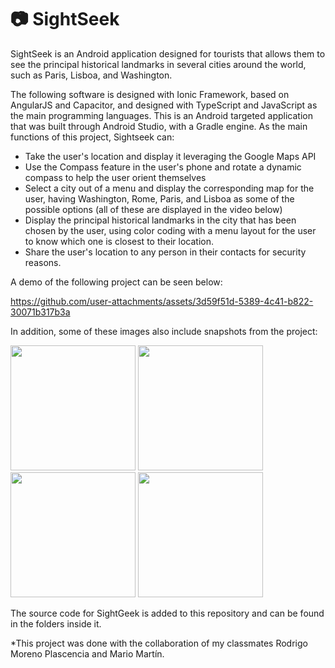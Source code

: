 # 📷 SightSeek
SightSeek is an Android application designed for tourists that allows them to see the principal historical landmarks in several cities around the world, such as Paris, Lisboa, and Washington.

The following software is designed with Ionic Framework, based on AngularJS and Capacitor, and designed with TypeScript and JavaScript as the main programming languages. This is an Android targeted application that was built through Android Studio, with a Gradle engine. As the main functions of this project, Sightseek can:

- Take the user's location and display it leveraging the Google Maps API
- Use the Compass feature in the user's phone and rotate a dynamic compass to help the user orient themselves
- Select a city out of a menu and display the corresponding map for the user, having Washington, Rome, Paris, and Lisboa as some of the possible options (all of these are displayed in the video below)
- Display the principal historical landmarks in the city that has been chosen by the user, using color coding with a menu layout for the user to know which one is closest to their location.
- Share the user's location to any person in their contacts for security reasons.

A demo of the following project can be seen below:

https://github.com/user-attachments/assets/3d59f51d-5389-4c41-b822-30071b317b3a

In addition, some of these images also include snapshots from the project:

<img src="https://github.com/user-attachments/assets/dad9fbaa-8272-47fb-830a-16f85bec9c5d" width="200">
<img src="https://github.com/user-attachments/assets/ca3fd9f8-ff31-465a-8d79-615d900b8d84" width="200">
<img src="https://github.com/user-attachments/assets/6da905dc-952a-4796-9598-e042f126de18" width="200">
<img src="https://github.com/user-attachments/assets/6ab005b7-ce72-4c95-b700-a7656ff4828a" width="200">

The source code for SightGeek is added to this repository and can be found in the folders inside it.

*This project was done with the collaboration of my classmates Rodrigo Moreno Plascencia and Mario Martín.
